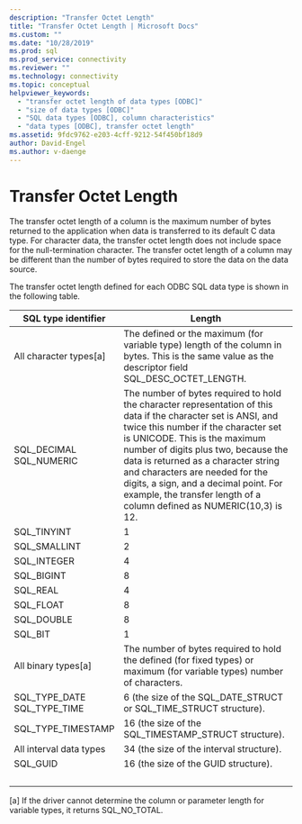 ```yaml
---
description: "Transfer Octet Length"
title: "Transfer Octet Length | Microsoft Docs"
ms.custom: ""
ms.date: "10/28/2019"
ms.prod: sql
ms.prod_service: connectivity
ms.reviewer: ""
ms.technology: connectivity
ms.topic: conceptual
helpviewer_keywords: 
  - "transfer octet length of data types [ODBC]"
  - "size of data types [ODBC]"
  - "SQL data types [ODBC], column characteristics"
  - "data types [ODBC], transfer octet length"
ms.assetid: 9fdc9762-e203-4cff-9212-54f450bf18d9
author: David-Engel
ms.author: v-daenge
---
```

# Transfer Octet Length
The transfer octet length of a column is the maximum number of bytes returned to the application when data is transferred to its default C data type. For character data, the transfer octet length does not include space for the null-termination character. The transfer octet length of a column may be different than the number of bytes required to store the data on the data source.  
  
 The transfer octet length defined for each ODBC SQL data type is shown in the following table.  
  
|SQL type identifier|Length|  
|-------------------------|------------|  
|All character types[a]|The defined or the maximum (for variable type) length of the column in bytes. This is the same value as the descriptor field SQL_DESC_OCTET_LENGTH.|  
|SQL_DECIMAL<br />SQL_NUMERIC|The number of bytes required to hold the character representation of this data if the character set is ANSI, and twice this number if the character set is UNICODE. This is the maximum number of digits plus two, because the data is returned as a character string and characters are needed for the digits, a sign, and a decimal point. For example, the transfer length of a column defined as NUMERIC(10,3) is 12.|  
|SQL_TINYINT|1|  
|SQL_SMALLINT|2|  
|SQL_INTEGER|4|  
|SQL_BIGINT| 8 |  
|SQL_REAL|4|  
|SQL_FLOAT|8|  
|SQL_DOUBLE|8|  
|SQL_BIT|1|  
|All binary types[a]|The number of bytes required to hold the defined (for fixed types) or maximum (for variable types) number of characters.|  
|SQL_TYPE_DATE<br />SQL_TYPE_TIME|6 (the size of the SQL_DATE_STRUCT or SQL_TIME_STRUCT structure).|  
|SQL_TYPE_TIMESTAMP|16 (the size of the SQL_TIMESTAMP_STRUCT structure).|  
|All interval data types|34 (the size of the interval structure).|  
|SQL_GUID|16 (the size of the GUID structure).|  
| &nbsp; | &nbsp; |

 [a]   If the driver cannot determine the column or parameter length for variable types, it returns SQL_NO_TOTAL.
